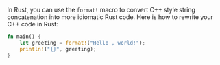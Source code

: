  In Rust, you can use the `format!` macro to convert C++ style string concatenation into more idiomatic Rust code. Here is how to rewrite your C++ code in Rust:

```rust
fn main() {
    let greeting = format!("Hello , world!");
    println!("{}", greeting);
}
```
